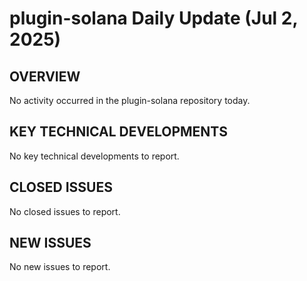 # plugin-solana Daily Update (Jul 2, 2025)
## OVERVIEW 
No activity occurred in the plugin-solana repository today.

## KEY TECHNICAL DEVELOPMENTS
No key technical developments to report.

## CLOSED ISSUES
No closed issues to report.

## NEW ISSUES
No new issues to report.